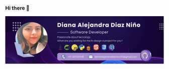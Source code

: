 ### Hi there 👋
![Banner](https://github.com/Dianaalejandra1446/Dianaalejandra1446/blob/22786abbeb0cfbf194438db97592f7c5680fae46/Banner%20git%20y%20linkedin.png)
<!--
**Dianaalejandra1446/Dianaalejandra1446** is a ✨ _special_ ✨ repository because its `README.md` (this file) appears on your GitHub profile.

Here are some ideas to get you started:

- 🔭 I’m currently working on ...
- 🌱 I’m currently learning ...
- 👯 I’m looking to collaborate on ...
- 🤔 I’m looking for help with ...
- 💬 Ask me about ...
- 📫 How to reach me: ...
- 😄 Pronouns: ...
- ⚡ Fun fact: ...
-->
